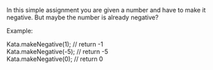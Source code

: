 In this simple assignment you are given a number and have to make it negative. But maybe the number is already negative?

Example:  

Kata.makeNegative(1); // return -1  
Kata.makeNegative(-5); // return -5  
Kata.makeNegative(0); // return 0  
